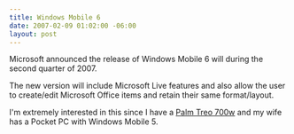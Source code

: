 ```yaml
---
title: Windows Mobile 6
date: 2007-02-09 01:02:00 -06:00
layout: post
---
```


Microsoft announced the release of Windows Mobile 6 will during the second quarter of 2007.

The new version will include Microsoft Live features and also allow the user to create/edit Microsoft Office items and retain their same format/layout.

I'm extremely interested in this since I have a [Palm Treo 700w](http://www.palm.com/us/products/smartphones/treo700w/) and my wife has a Pocket PC with Windows Mobile 5.
